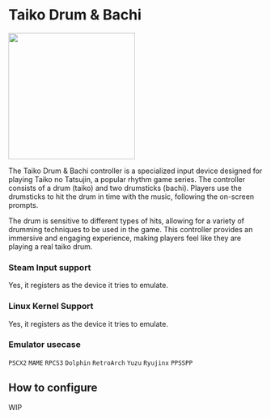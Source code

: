 # Taiko Drum & Bachi

<img src="../../../wiki_images/controllers/taiko-drum-bachi.png" width="250">

The Taiko Drum & Bachi controller is a specialized input device designed for playing Taiko no Tatsujin, a popular rhythm game series. The controller consists of a drum (taiko) and two drumsticks (bachi). Players use the drumsticks to hit the drum in time with the music, following the on-screen prompts. 

The drum is sensitive to different types of hits, allowing for a variety of drumming techniques to be used in the game. This controller provides an immersive and engaging experience, making players feel like they are playing a real taiko drum.

### Steam Input support

Yes, it registers as the device it tries to emulate.

### Linux Kernel Support

Yes, it registers as the device it tries to emulate.

### Emulator usecase

`PSCX2` `MAME` `RPCS3` `Dolphin` `RetroArch` `Yuzu` `Ryujinx` `PPSSPP`

## How to configure

WIP
